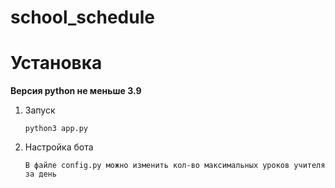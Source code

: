 # school_schedule

# Установка
**Версия python не меньше 3.9**

  1. Запуск
     
       ```python3 app.py```

  2. Настройка бота
     
       ```В файле config.py можно изменить кол-во максимальных уроков учителя за день```
